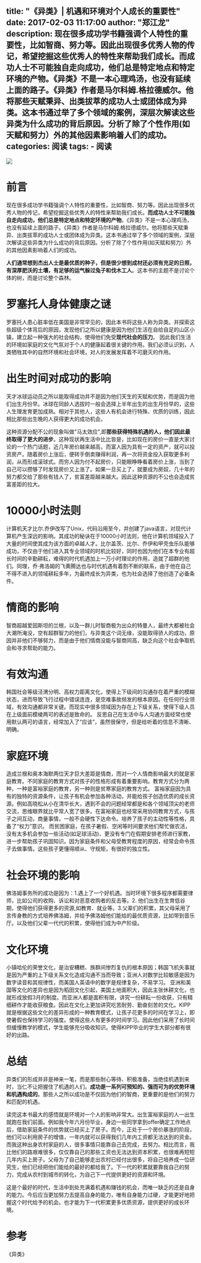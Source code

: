 title: "《异类》| 机遇和环境对个人成长的重要性"
date: 2017-02-03 11:17:00
author: "郑江龙"
description: 现在很多成功学书籍强调个人特性的重要性，比如智商、努力等。因此出现很多优秀人物的传记，希望挖掘这些优秀人的特性来帮助我们成长。**而成功人士不可能独自走向成功，他们总是特定地点和特定环境的产物**。《异类》不是一本心理鸡汤，也没有延续上面的路子。《异类》作者是马尔科姆.格拉德威尔。他将那些天赋秉异、出类拔萃的成功人士或团体成为异类。这本书通过举了多个领域的案例，深层次解读这些异类为什么成功的背后原因。分析了除了个性作用(如天赋和努力）外的其他因素影响着人们的成功。
categories: 阅读
tags:
    - 阅读
---

![](leanote://file/getImage?fileId=58cf6a99ab6441359b002be7)
# 前言
现在很多成功学书籍强调个人特性的重要性，比如智商、努力等。因此出现很多优秀人物的传记，希望挖掘这些优秀人的特性来帮助我们成长。**而成功人士不可能独自走向成功，他们总是特定地点和特定环境的产物**。《异类》不是一本心理鸡汤，也没有延续上面的路子。《异类》作者是马尔科姆.格拉德威尔。他将那些天赋秉异、出类拔萃的成功人士或团体成为异类。这本书通过举了多个领域的案例，深层次解读这些异类为什么成功的背后原因。分析了除了个性作用(如天赋和努力）外的其他因素影响着人们的成功。

**人们通常想到杰出人士是最优质的种子，但是很少想到成材还必须有充足的日照，有深厚肥沃的土壤，有足够的运气躲过兔子和伐木工人**。这本书的主题不是讨论个体的树，而是讨论整个森林。

# 罗塞托人身体健康之谜
罗塞托人患心脏率低在美国是非常罕见的，因此本书将这些人称为异类。并探索这些超级个体背后的原因，发现他们之所以健康是因为他们生活在自给自足的山区小镇，建立起一种强大的社会结构，使得他们免受**现代社会的压力**。
因此我们生活的环境如家庭的文化气氛对于个人的健康起着很关键的作用。我们必须认识到，人类牺牲其中的自然环境和社会环境，对人的发展发挥着不可磨灭的作用。

# 出生时间对成功的影响
天才冰球运动员之所以能取得成功并不是因为他们天生的天赋和优势，而是因为他们出生月份早。冰球在同龄人选拔时一般会选择上半年出生的出生月份早的，这些人生理发育更加成熟。相对于其他人，这些人有机会进行特殊、优质的训练，因此相比那些出生晚的人获得更大的成功机会。

这种资源分配不公的现象叫做"马太效应",即**那些获得特殊机遇的人，他们因此最终取得了更大的进步**。这种现状再生活中比比皆是，比如现在的房价一直是大家讨论的一个热门话题，近几年房价越来越高，而富人因为具有一定的资产，就可以投资房产。随着房价上涨后，便转手倒卖赚得利润，再一次将资金投入获取更多利润，从而形成滚球式。而穷人因为付不起房价，只能眼睁睁看着房价上涨，当到了自己可以攒够了时发现房价又上涨了。如果一旦买上了，就要成为房奴，几十年的努力都交给了那些有钱人了，贫富差距越来越大。因此这种资源的不公也会造成贫富差距的拉大。

# 10000小时法则
计算机天才比尔.乔伊改写了Unix，代码沿用至今，并创建了java语言，对现代计算机产生深远的影响。其成功的秘诀在于10000小时法则，他在计算机领域投入了大量的时间使其成为该方面的卓越人才。比尔盖茨、比尔、乔伊和甲壳虫乐队能够成功，不仅由于他们进入其专业领域的时机比较好，同时也因为他们在本专业有超长时间的辛勤耕耘，难得的时代机遇加上一万小时理论的作用，造就了超群的他们。同理，乔·弗洛姆的飞黄腾达也与时代机遇有着割不断的联系，由于他在自己不得不进入的领域耕耘多年，为最终成长为异类，也为社会选择了他创造了必备条件。

# 情商的影响
智商超越爱因斯坦的兰根，以及一群儿时智商极为出众的特曼人，最终大都被社会大潮所淹没，空有超群智力的他们，与异类这个词无缘，没能取得骄人的成功，原因并非他们不够努力，而是由于他们情商没能与智商同高，缺乏向这个社会争取机会和寻求帮助的能力。

# 有效沟通
韩国社会等级泾渭分明、高权力距离文化，使得上下级间的沟通存在着严重的模糊状态，进而导致飞行过程中错误连连，是空难事故频发的根本原因。在任何行业领域，有效沟通都非常关键。而现实中很多领域因为存在上下级关系，使得下级人员在上级面前模棱两可的表述是致命的。
反思自己在生活中与人沟通方面经常也使用默认两可的语言，经常加入了“应该”，虽然很保守，但是给听着的信息不清晰、明确。

# 家庭环境
造成兰根和奥本海默两位天才巨大差距是情商，而对一个人情商影响最大的就是家庭教育。不同家庭的教育方式对孩子的性格形成有着重要影响。教育方式分为两种，一种是富裕家庭的教育，另一种则是贫寒家庭的教育方式。
富裕家庭因为具有的独特的资源条件，让孩子有机会参加各种活动，并能给孩子创造优质的成长资源。例如高晓松从小在清华长大，遇到不会的问题经常都是和各个领域顶尖的老师交流，思维眼界就比平常人宽了很多。在富裕家庭也经常采用协同教育方式，与孩子之间互动，商量事情，一般不会硬性下达命令。培养了孩子的主动性等性格，具备了“权力”意识。
而贫困家庭，在孩子暑假、空闲等时间要求他们帮忙做农活，没有太多机会参加一些活动(如足球活动)、更没有专门在假期安排老师进行家教，进一步帮助孩子巩固知识。因为家庭条件和父母受教育程度的原因，经常会命令孩子去做事情。这些孩子更懂得顺从、守规矩，有很好的独立性。


# 社会环境的影响
佛洛姆事务所的成功是因为：1.遇上了一个好机遇。当时环境下很多程序都需要律师，比如公司的收购、诉讼和对恶意收购者的反击等。2. 他们出生在生育低谷期，使得他们获得更多的资源,如教育、就业等。3.父辈们的积累，其父母采用了言传身教的方式培养佛洛姆，并给予佛洛姆他们能给的最优质资源，比如带到音乐厅。以及他们父辈一代代的积累，使得他们成为中产阶级。

# 文化环境
小镇哈伦的荣誉文化，是治安糟糕、族群间惨烈复仇的根本原因；韩国飞机失事就是因为严重的上下级关系文化造成沟通不当而导致；亚洲人对数学比较敏感是因为数字读音和其规律性，而美国人英语中的数字是规律复杂，不易学习。
亚洲和美国等文化的差异也是因为稻田文化引起，美国土地面积大，因此主张休耕文化，也就形成放假3月的制度。而亚洲人都是面积有限，讲究一份耕耘一份收获，只有精细耕作才能收获粮食。因此在文化上更加讲究吃苦耐劳、勤奋刻苦的文化。KIPP就是根据这些文化的差异形成的一种教育模式，让孩子花更多的时间在学习上，即使暑假也保持学习的强度。使得这些人有更多的时间学习。因此他们采用了长时间但缓慢教学的模式，学生能够充分吸收知识。使得KIPP毕业的学生大部分都有很好的出路。


# 总结
异类们的形成并非是神来一笔，而是那些耐心等待、积极准备，当绝佳机遇到来时，当仁不让把握住了机遇的人们。**成功是一系列可预知的、强而可为的优势环境和机遇构成的**。那些人之所以成功是不仅因为他们的智商，更重要的是他们的努力和匹配的机遇。

读完这本书最大的感悟就是环境对一个人的影响非常大。出生富裕家庭的人一出生就跑在我们前面。例如我今年六月份毕业，身边一些同学拿到offer确定工作地点后，借助家庭条件的优势就已经买上了房子。而今，正处于一个房价暴涨的阶段，他们可以利用房子的增值，一年内就可以获得我们几年内工资都无法达到的资金。而我这种出身农村家庭的人，很多事情只能靠自己去完成，去努力。相比而言，我比他们的路艰难很多，仅仅靠自己的那些工资也无法达到资本积累，也很难再短短几年内买上房子。父母为了自己能够走出农村已经付出很多，将自己培养成一位研究生，他们已经把他们能给的最好的都给我了。下一代的积累就要靠我自己的努力，完成从农村到城市的转化，为自己下一代提供更好的资源和环境。

这是个最好的时代，生活中到处充满着机遇和赚钱的机会，而唯一缺乏的还是自身的能力。今后应当更加努力去提高自身的能力，唯有自身能力过硬，才能更好地把握这个时代给予的机会。也才能为下一代积累更多优质资源，提供更好的成长环境。


# 参考
《异类》

